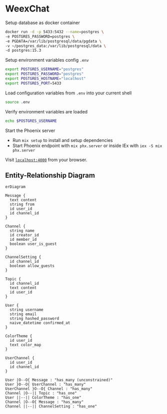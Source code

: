 # WeexChat

Setup database as docker container

```sh
docker run -d -p 5433:5432 --name=postgres \
-e POSTGRES_PASSWORD=postgres \
-e PGDATA=/var/lib/postgresql/data/pgdata \
-v ~/postgres_data:/var/lib/postgresql/data \
-d postgres:15.3
```

Setup environment variables config `.env`

```sh
export POSTGRES_USERNAME="postgres"
export POSTGRES_PASSWORD="postgres"
export POSTGRES_HOSTNAME="localhost"
export POSTGRES_PORT=5433
```

Load configuration variables from `.env` into your current shell

```sh
source .env
```

Verify environment variables are loaded

```sh
echo $POSTGRES_USERNAME
```

Start the Phoenix server

- Run `mix setup` to install and setup dependencies
- Start Phoenix endpoint with `mix phx.server` or inside IEx with `iex -S mix phx.server`

Visit [`localhost:4000`](http://localhost:4000) from your browser.

## Entity-Relationship Diagram

```mermaid
erDiagram

Message {
  text content
  string from
  id user_id
  id channel_id
}

Channel {
  string name
  id creator_id
  id member_id
  boolean user_is_guest
}

ChannelSetting {
  id channel_id
  boolean allow_guests
}

Topic {
  id channel_id
  text content
  id user_id
}

User {
  string username
  string email
  string hashed_password
  naive_datetime confirmed_at
}

ColorTheme {
  id user_id
  text color_map
}

UserChannel {
  id user_id
  id channel_id
}

User |O--O{ Message : "has_many (unconstrained)"
User }O--O{ UserChannel : "has_many"
UserChannel }O--O{ Channel : "has_many"
Channel |O--|| Topic : "has_one"
User ||--|| ColorTheme : "has_one"
Channel |O--O{ Message : "has_many"
Channel ||--|| ChannelSetting : "has_one"
```
